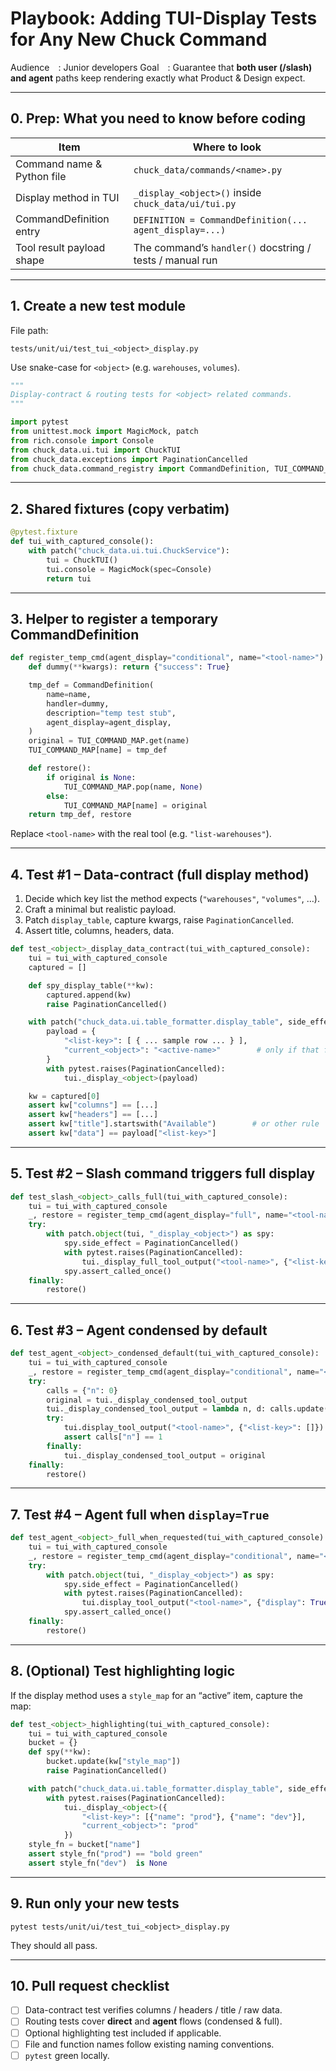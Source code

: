 # Playbook: Adding TUI-Display Tests for Any New Chuck Command
Audience  : Junior developers
Goal  : Guarantee that **both user (/slash) and agent** paths keep rendering exactly what Product & Design expect.

---

## 0. Prep: What you need to know before coding
| Item | Where to look |
|------|---------------|
| Command name & Python file | `chuck_data/commands/<name>.py` |
| Display method in TUI | `_display_<object>()` inside `chuck_data/ui/tui.py` |
| CommandDefinition entry | `DEFINITION = CommandDefinition(... agent_display=...)` |
| Tool result payload shape | The command’s `handler()` docstring / tests / manual run |

---

## 1. Create a new test module

File path:
```
tests/unit/ui/test_tui_<object>_display.py
```
Use snake-case for `<object>` (e.g. `warehouses`, `volumes`).

```python
"""
Display-contract & routing tests for <object> related commands.
"""

import pytest
from unittest.mock import MagicMock, patch
from rich.console import Console
from chuck_data.ui.tui import ChuckTUI
from chuck_data.exceptions import PaginationCancelled
from chuck_data.command_registry import CommandDefinition, TUI_COMMAND_MAP
```

---

## 2. Shared fixtures (copy verbatim)

```python
@pytest.fixture
def tui_with_captured_console():
    with patch("chuck_data.ui.tui.ChuckService"):
        tui = ChuckTUI()
        tui.console = MagicMock(spec=Console)
        return tui
```

---

## 3. Helper to register a temporary CommandDefinition

```python
def register_temp_cmd(agent_display="conditional", name="<tool-name>"):
    def dummy(**kwargs): return {"success": True}

    tmp_def = CommandDefinition(
        name=name,
        handler=dummy,
        description="temp test stub",
        agent_display=agent_display,
    )
    original = TUI_COMMAND_MAP.get(name)
    TUI_COMMAND_MAP[name] = tmp_def

    def restore():
        if original is None:
            TUI_COMMAND_MAP.pop(name, None)
        else:
            TUI_COMMAND_MAP[name] = original
    return tmp_def, restore
```

Replace `<tool-name>` with the real tool (e.g. `"list-warehouses"`).

---

## 4. Test #1 – Data-contract (full display method)

1. Decide which key list the method expects (`"warehouses"`, `"volumes"`, …).
2. Craft a minimal but realistic payload.
3. Patch `display_table`, capture kwargs, raise `PaginationCancelled`.
4. Assert title, columns, headers, data.

```python
def test_<object>_display_data_contract(tui_with_captured_console):
    tui = tui_with_captured_console
    captured = []

    def spy_display_table(**kw):
        captured.append(kw)
        raise PaginationCancelled()

    with patch("chuck_data.ui.table_formatter.display_table", side_effect=spy_display_table):
        payload = {
            "<list-key>": [ { ... sample row ... } ],
            "current_<object>": "<active-name>"        # only if that field exists
        }
        with pytest.raises(PaginationCancelled):
            tui._display_<object>(payload)

    kw = captured[0]
    assert kw["columns"] == [...]
    assert kw["headers"] == [...]
    assert kw["title"].startswith("Available")        # or other rule
    assert kw["data"] == payload["<list-key>"]
```

---

## 5. Test #2 – Slash command triggers full display

```python
def test_slash_<object>_calls_full(tui_with_captured_console):
    tui = tui_with_captured_console
    _, restore = register_temp_cmd(agent_display="full", name="<tool-name>")
    try:
        with patch.object(tui, "_display_<object>") as spy:
            spy.side_effect = PaginationCancelled()
            with pytest.raises(PaginationCancelled):
                tui._display_full_tool_output("<tool-name>", {"<list-key>": []})
            spy.assert_called_once()
    finally:
        restore()
```

---

## 6. Test #3 – Agent condensed by default

```python
def test_agent_<object>_condensed_default(tui_with_captured_console):
    tui = tui_with_captured_console
    _, restore = register_temp_cmd(agent_display="conditional", name="<tool-name>")
    try:
        calls = {"n": 0}
        original = tui._display_condensed_tool_output
        tui._display_condensed_tool_output = lambda n, d: calls.update(n=calls["n"]+1)
        try:
            tui.display_tool_output("<tool-name>", {"<list-key>": []})
            assert calls["n"] == 1
        finally:
            tui._display_condensed_tool_output = original
    finally:
        restore()
```

---

## 7. Test #4 – Agent full when `display=True`

```python
def test_agent_<object>_full_when_requested(tui_with_captured_console):
    tui = tui_with_captured_console
    _, restore = register_temp_cmd(agent_display="conditional", name="<tool-name>")
    try:
        with patch.object(tui, "_display_<object>") as spy:
            spy.side_effect = PaginationCancelled()
            with pytest.raises(PaginationCancelled):
                tui.display_tool_output("<tool-name>", {"display": True, "<list-key>": []})
            spy.assert_called_once()
    finally:
        restore()
```

---

## 8. (Optional) Test highlighting logic

If the display method uses a `style_map` for an “active” item, capture the map:

```python
def test_<object>_highlighting(tui_with_captured_console):
    tui = tui_with_captured_console
    bucket = {}
    def spy(**kw):
        bucket.update(kw["style_map"])
        raise PaginationCancelled()

    with patch("chuck_data.ui.table_formatter.display_table", side_effect=spy):
        with pytest.raises(PaginationCancelled):
            tui._display_<object>({
                "<list-key>": [{"name": "prod"}, {"name": "dev"}],
                "current_<object>": "prod"
            })
    style_fn = bucket["name"]
    assert style_fn("prod") == "bold green"
    assert style_fn("dev")  is None
```

---

## 9. Run only your new tests

```
pytest tests/unit/ui/test_tui_<object>_display.py
```

They should all pass.

---

## 10. Pull request checklist

- [ ] Data-contract test verifies columns / headers / title / raw data.
- [ ] Routing tests cover **direct** and **agent** flows (condensed & full).
- [ ] Optional highlighting test included if applicable.
- [ ] File and function names follow existing naming conventions.
- [ ] `pytest` green locally.
